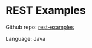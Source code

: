 # REST Examples

Github repo: [rest-examples](https://github.com/openequella/Equella-Tools/tree/master/rest-examples)

Language: Java

